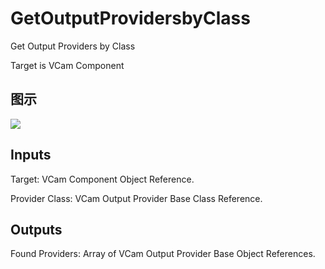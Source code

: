 # GetOutputProvidersbyClass

Get Output Providers by Class

Target is VCam Component

## 图示

![]($-20221218-21282785.png)

## Inputs

Target: VCam Component Object Reference.

Provider Class: VCam Output Provider Base Class Reference.  

## Outputs

Found Providers: Array of VCam Output Provider Base Object References.

